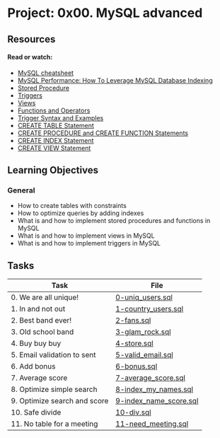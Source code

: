 # Project: 0x00. MySQL advanced

## Resources

#### Read or watch:

* [MySQL cheatsheet](https://intranet.alxswe.com/rltoken/8w9di_hk19DIMSBEV3EayQ)
* [MySQL Performance: How To Leverage MySQL Database Indexing](https://intranet.alxswe.com/rltoken/2GJbZ48zRPA70o2YhTdH7g)
* [Stored Procedure](https://intranet.alxswe.com/rltoken/K180X2OCzb6gzPngjn-EIg)
* [Triggers](https://intranet.alxswe.com/rltoken/cJ1qA4o-rRm4rWIsqYKSZg)
* [Views](https://intranet.alxswe.com/rltoken/vHg1z3UAOcWMvOt8xZHeiA)
* [Functions and Operators](https://intranet.alxswe.com/rltoken/g-c1m6iljScpi4LeqxBRqQ)
* [Trigger Syntax and Examples](https://intranet.alxswe.com/rltoken/gLVwKjQfRL0Jr_nWqAS7VQ)
* [CREATE TABLE Statement](https://intranet.alxswe.com/rltoken/X789nJ22H6HVh1uCQPl0lg)
* [CREATE PROCEDURE and CREATE FUNCTION Statements](https://intranet.alxswe.com/rltoken/mfrWMt1KL3NHXblJykMgZg)
* [CREATE INDEX Statement](https://intranet.alxswe.com/rltoken/oCu8Rg9WfKyF4BhTt8dZGQ)
* [CREATE VIEW Statement](https://intranet.alxswe.com/rltoken/FEZNlZFKZmD1ISnLINkCwQ)
## Learning Objectives

### General

* How to create tables with constraints
* How to optimize queries by adding indexes
* What is and how to implement stored procedures and functions in MySQL
* What is and how to implement views in MySQL
* What is and how to implement triggers in MySQL
## Tasks

| Task | File |
| ---- | ---- |
| 0. We are all unique! | [0-uniq_users.sql](./0-uniq_users.sql) |
| 1. In and not out | [1-country_users.sql](./1-country_users.sql) |
| 2. Best band ever! | [2-fans.sql](./2-fans.sql) |
| 3. Old school band | [3-glam_rock.sql](./3-glam_rock.sql) |
| 4. Buy buy buy | [4-store.sql](./4-store.sql) |
| 5. Email validation to sent | [5-valid_email.sql](./5-valid_email.sql) |
| 6. Add bonus | [6-bonus.sql](./6-bonus.sql) |
| 7. Average score | [7-average_score.sql](./7-average_score.sql) |
| 8. Optimize simple search | [8-index_my_names.sql](./8-index_my_names.sql) |
| 9. Optimize search and score | [9-index_name_score.sql](./9-index_name_score.sql) |
| 10. Safe divide | [10-div.sql](./10-div.sql) |
| 11. No table for a meeting | [11-need_meeting.sql](./11-need_meeting.sql) |

